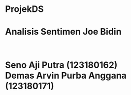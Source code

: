 # ProjekDS

<h1>Analisis Sentimen Joe Bidin<h1> <br>
  Seno Aji Putra (123180162) <br>
  Demas Arvin Purba Anggana (123180171)
